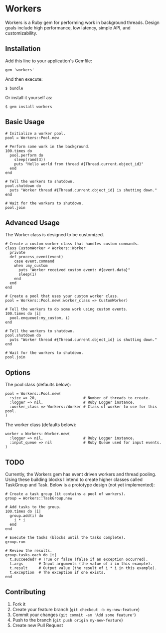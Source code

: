 # Workers

Workers is a Ruby gem for performing work in background threads.
Design goals include high performance, low latency, simple API, and customizability.

## Installation

Add this line to your application's Gemfile:

    gem 'workers'

And then execute:

    $ bundle

Or install it yourself as:

    $ gem install workers

## Basic Usage

    # Initialize a worker pool.
    pool = Workers::Pool.new
    
    # Perform some work in the background.
    100.times do
      pool.perform do
        sleep(rand(3))
        puts "Hello world from thread #{Thread.current.object_id}"
      end
    end
    
    # Tell the workers to shutdown.
    pool.shutdown do
      puts "Worker thread #{Thread.current.object_id} is shutting down."
    end
    
    # Wait for the workers to shutdown.
    pool.join

## Advanced Usage

The Worker class is designed to be customized.

    # Create a custom worker class that handles custom commands.
    class CustomWorker < Workers::Worker
      private
      def process_event(event)
        case event.command
        when :my_custom
          puts "Worker received custom event: #{event.data}"
          sleep(1)
        end
      end
    end
    
    # Create a pool that uses your custom worker class.
    pool = Workers::Pool.new(:worker_class => CustomWorker)
    
    # Tell the workers to do some work using custom events.
    100.times do |i|
      pool.enqueue(:my_custom, i)
    end
    
    # Tell the workers to shutdown.
    pool.shutdown do
      puts "Worker thread #{Thread.current.object_id} is shutting down."
    end
    
    # Wait for the workers to shutdown.
    pool.join
    
## Options

The pool class (defaults below):

    pool = Workers::Pool.new(
      :size => 20,                     # Number of threads to create.
      :logger => nil,                  # Ruby Logger instance.
      :worker_class => Workers::Worker # Class of worker to use for this pool.
    )

The worker class (defaults below):

    worker = Workers::Worker.new(
      :logger => nil,                  # Ruby Logger instance.
      :input_queue => nil              # Ruby Queue used for input events.
    )

## TODO

Currently, the Workers gem has event driven workers and thread pooling.
Using these building blocks I intend to create higher classes called TaskGroup and Task.
Below is a prototype design (not yet implemented):

    # Create a task group (it contains a pool of workers).
    group = Workers::TaskGroup.new
    
    # Add tasks to the group.
    100.times do |i|
      group.add(i) do
        i * i
      end
    end
    
    # Execute the tasks (blocks until the tasks complete).
    group.run
    
    # Review the results.
    group.tasks.each do |t|
      t.succeeded? # True or false (false if an exception occurred).
      t.args       # Input arguments (the value of i in this example).
      t.result     # Output value (the result of i * i in this example).
      t.exception  # The exception if one exists.
    end

## Contributing

1. Fork it
2. Create your feature branch (`git checkout -b my-new-feature`)
3. Commit your changes (`git commit -am 'Add some feature'`)
4. Push to the branch (`git push origin my-new-feature`)
5. Create new Pull Request
